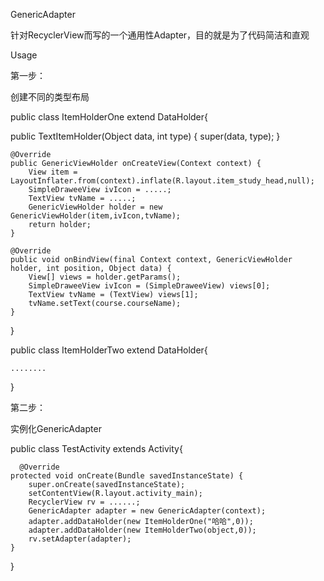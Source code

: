 GenericAdapter

针对RecyclerView而写的一个通用性Adapter，目的就是为了代码简洁和直观

Usage

第一步：
  
创建不同的类型布局

public class ItemHolderOne extend DataHolder{

  public TextItemHolder(Object data, int type) {
        super(data, type);
    }

    @Override
    public GenericViewHolder onCreateView(Context context) {
        View item = LayoutInflater.from(context).inflate(R.layout.item_study_head,null);
        SimpleDraweeView ivIcon = .....;
        TextView tvName = .....;
        GenericViewHolder holder = new GenericViewHolder(item,ivIcon,tvName);
        return holder;
    }

    @Override
    public void onBindView(final Context context, GenericViewHolder holder, int position, Object data) {
        View[] views = holder.getParams();
        SimpleDraweeView ivIcon = (SimpleDraweeView) views[0];
        TextView tvName = (TextView) views[1];
        tvName.setText(course.courseName);
    }
}

public class ItemHolderTwo extend DataHolder{
    
    ........
}

第二步：

实例化GenericAdapter
  
public class TestActivity extends  Activity{
  
      @Override 
    protected void onCreate(Bundle savedInstanceState) {
        super.onCreate(savedInstanceState);
        setContentView(R.layout.activity_main);
        RecyclerView rv = ......;
        GenericAdapter adapter = new GenericAdapter(context);
        adapter.addDataHolder(new ItemHolderOne("哈哈",0));
        adapter.addDataHolder(new ItemHolderTwo(object,0));
        rv.setAdapter(adapter);
    }
  }

